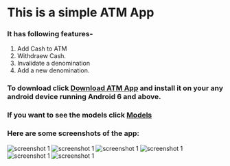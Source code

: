 # This is a simple ATM App 

### It has following features-
1. Add Cash to ATM
2. Withdraew Cash.
3. Invalidate a denomination
4. Add a new denomination.

### To download click [Download ATM App](https://github.com/rohitakki/ATM/master/app/app-debug.apk) and install it on your any android device running Android 6 and above.


### If you want to see the models click [Models](https://github.com/rohitakki/ATM/tree/master/app/src/main/java/com/rohit/atm/model)

### Here are some screenshots of the app:
![screenshot 1](https://raw.githubusercontent.com/rohitakki/ATM/master/Screenshot_2019-12-29-13-30-22-971_com.rohit.atm.jpg)
![screenshot 1](https://raw.githubusercontent.com/rohitakki/ATM/master/Screenshot_2019-12-29-13-30-11-235_com.rohit.atm.jpg)
![screenshot 1](https://raw.githubusercontent.com/rohitakki/ATM/master/Screenshot_2019-12-29-13-30-27-092_com.rohit.atm.jpg)
![screenshot 1](https://raw.githubusercontent.com/rohitakki/ATM/master/Screenshot_2019-12-29-13-30-38-304_com.rohit.atm.jpg)
![screenshot 1](https://raw.githubusercontent.com/rohitakki/ATM/master/Screenshot_2019-12-29-13-30-42-239_com.rohit.atm.jpg)
![screenshot 1](https://raw.githubusercontent.com/rohitakki/ATM/master/Screenshot_2019-12-29-13-30-48-095_com.rohit.atm.jpg)
